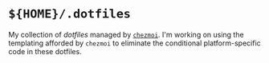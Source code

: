 # `${HOME}/.dotfiles`

My collection of _dotfiles_ managed by [`chezmoi`](https://www.chezmoi.io). I'm working on using the templating afforded by `chezmoi` to eliminate the conditional platform-specific code in these dotfiles.
